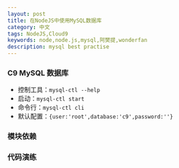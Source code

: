 ```yaml
---
layout: post
title: 在NodeJS中使用MySQL数据库
category: 中文
tags: NodeJS,Cloud9
keywords: node,node.js,mysql,阿樊提,wonderfan
description: mysql best practise
---
```


### C9 MySQL 数据库

- 控制工具：`mysql-ctl --help`
- 启动：`mysql-ctl start`
- 命令行：`mysql-ctl cli`
- 默认配置：`{user:'root',database:'c9',password:''}`


### 模块依赖



### 代码演练
